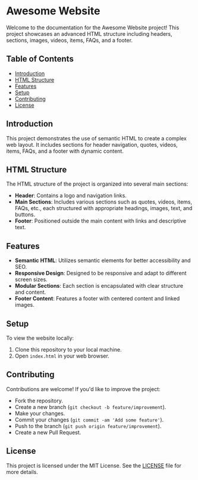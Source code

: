 # Awesome Website

Welcome to the documentation for the Awesome Website project! This project showcases an advanced HTML structure including headers, sections, images, videos, items, FAQs, and a footer.

## Table of Contents
- [Introduction](#introduction)
- [HTML Structure](#html-structure)
- [Features](#features)
- [Setup](#setup)
- [Contributing](#contributing)
- [License](#license)

## Introduction

This project demonstrates the use of semantic HTML to create a complex web layout. It includes sections for header navigation, quotes, videos, items, FAQs, and a footer with dynamic content.

## HTML Structure

The HTML structure of the project is organized into several main sections:
- **Header**: Contains a logo and navigation links.
- **Main Sections**: Includes various sections such as quotes, videos, items, FAQs, etc., each structured with appropriate headings, images, text, and buttons.
- **Footer**: Positioned outside the main content with links and descriptive text.

## Features

- **Semantic HTML**: Utilizes semantic elements for better accessibility and SEO.
- **Responsive Design**: Designed to be responsive and adapt to different screen sizes.
- **Modular Sections**: Each section is encapsulated with clear structure and content.
- **Footer Content**: Features a footer with centered content and linked images.

## Setup

To view the website locally:
1. Clone this repository to your local machine.
2. Open `index.html` in your web browser.

## Contributing

Contributions are welcome! If you'd like to improve the project:
- Fork the repository.
- Create a new branch (`git checkout -b feature/improvement`).
- Make your changes.
- Commit your changes (`git commit -am 'Add some feature'`).
- Push to the branch (`git push origin feature/improvement`).
- Create a new Pull Request.

## License

This project is licensed under the MIT License. See the [LICENSE](./LICENSE) file for more details.
